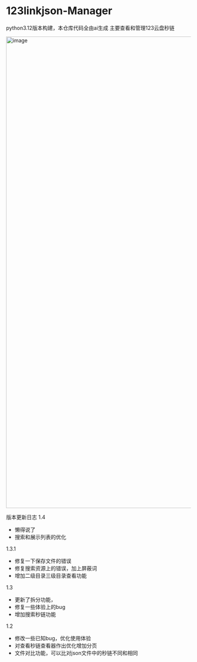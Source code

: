 # 123linkjson-Manager
python3.12版本构建，本仓库代码全由ai生成
主要查看和管理123云盘秒链

<img width="1842" height="1281" alt="image" src="https://github.com/user-attachments/assets/13354b35-bd4b-4c95-8303-e4e1376c9bc2" />


版本更新日志
1.4
- 懒得说了
- 搜索和展示列表的优化

1.3.1
- 修复一下保存文件的错误
- 修复搜索资源上的错误，加上屏蔽词
- 增加二级目录三级目录查看功能

1.3
- 更新了拆分功能，
- 修复一些体验上的bug
- 增加搜索秒链功能

1.2
- 修改一些已知bug，优化使用体验
- 对查看秒链查看器作出优化增加分页
- 文件对比功能，可以比对json文件中的秒链不同和相同
